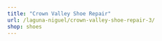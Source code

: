 ```yaml
---
title: "Crown Valley Shoe Repair"
url: /laguna-niguel/crown-valley-shoe-repair-3/
shop: shoes
---
```


